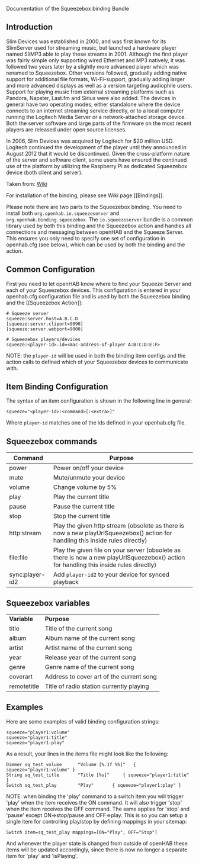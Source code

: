 Documentation of the Squeezebox binding Bundle

## Introduction

Slim Devices was established in 2000, and was first known for its SlimServer used for streaming music, but launched a hardware player named SliMP3 able to play these streams in 2001. Although the first player was fairly simple only supporting wired Ethernet and MP3 natively, it was followed two years later by a slightly more advanced player which was renamed to Squeezebox. Other versions followed, gradually adding native support for additional file formats, Wi-Fi-support, gradually adding larger and more advanced displays as well as a version targeting audiophile users. Support for playing music from external streaming platforms such as Pandora, Napster, Last.fm and Sirius were also added. The devices in general have two operating modes; either standalone where the device connects to an internet streaming service directly, or to a local computer running the Logitech Media Server or a network-attached storage device. Both the server software and large parts of the firmware on the most recent players are released under open source licenses.

In 2006, Slim Devices was acquired by Logitech for $20 million USD. Logitech continued the development of the player until they announced in August 2012 that it would be discontinued. Given the cross-platform nature of the server and software client, some users have ensured the continued use of the platform by utilizing the Raspberry Pi as dedicated Squeezebox device (both client and server).

Taken from: [Wiki](http://en.wikipedia.org/wiki/Squeezebox_%28network_music_player%29)

For installation of the binding, please see Wiki page [[Bindings]].

Please note there are two parts to the Squeezebox binding. You need to install both `org.openhab.io.squeezeserver` and `org.openhab.binding.squeezebox`. The `io.squeezeserver` bundle is a common library used by both this binding and the Squeezebox action and handles all connections and messaging between openHAB and the Squeeze Server. This ensures you only need to specify one set of configuration in openhab.cfg (see below), which can be used by both the binding and the action.

## Common Configuration

First you need to let openHAB know where to find your Squeeze Server and each of your Squeezebox devices. This configuration is entered in your openhab.cfg configuration file and is used by both the Squeezebox binding and the [[Squeezebox Action]]:

    # Squeeze server
    squeeze:server.host=A.B.C.D
    [squeeze:server.cliport=9090]
    [squeeze:server.webport=9000]
    
    # Squeezebox players/devices
    squeeze:<player-id>.id=<mac-address-of-player A:B:C:D:E:F>

NOTE: the `player-id` will be used in both the binding item configs and the action calls to defined which of your Squeezebox devices to communicate with.

## Item Binding Configuration

The syntax of an item configuration is shown in the following line in general:

    squeeze="<player-id>:<command>[:<extra>]"

Where `player-id` matches one of the ids defined in your openhab.cfg file.

## Squeezebox commands
| Command        | Purpose                   |
| --------------- | ------------------------- |
| power           | Power on/off your device  |
| mute            | Mute/unmute your device   |
| volume          | Change volume by 5%       |
| play            | Play the current title    |
| pause           | Pause the current title   |
| stop            | Stop the current title    |
| http:stream     | Play the given http stream (obsolete as there is now a new playUrlSqueezebox() action for handling this inside rules directly) |
| file:file       | Play the given file on your server (obsolete as there is now a new playUrlSqueezebox() action for handling this inside rules directly) |
| sync:player-id2 | Add `player-id2` to your device for synced playback |

## Squeezebox variables

<table>
  <tr><td><b>Variable</b></td><td><b>Purpose</b></td></tr>
  <tr><td>title</td><td>Title of the current song</td></tr>
  <tr><td>album</td><td>Album name of the current song</td></tr>
  <tr><td>artist</td><td>Artist name of the current song</td></tr>
  <tr><td>year</td><td>Release year of the current song</td></tr>
  <tr><td>genre</td><td>Genre name of the current song</td></tr>
  <tr><td>coverart</td><td>Address to cover art of the current song</td></tr>
  <tr><td>remotetitle</td><td>Title of radio station currently playing</td></tr>
</table>

## Examples

Here are some examples of valid binding configuration strings:

    squeeze="player1:volume"
    squeeze="player1:title"
    squeeze="player1:play"

As a result, your lines in the items file might look like the following:

    Dimmer sq_test_volume 	   "Volume [%.1f %%]"	{ squeeze="player1:volume" }
    String sq_test_title	   "Title [%s]"		{ squeeze="player1:title" }
    Switch sq_test_play        "Play"		{ squeeze="player1:play" }

NOTE: when binding the 'play' command to a switch item you will trigger 'play' when the item receives the ON command. It will also trigger 'stop' when the item receives the OFF command. The same applies for 'stop' and 'pause' except ON=>stop/pause and OFF=>play. This is so you can setup a single item for controlling play/stop by defining mappings in your sitemap:

    Switch item=sq_test_play mappings=[ON="Play", OFF="Stop"]

And whenever the player state is changed from outside of openHAB these items will be updated accordingly, since there is now no longer a separate item for 'play' and 'isPlaying'.